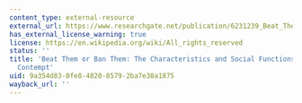 ```yaml
---
content_type: external-resource
external_url: https://www.researchgate.net/publication/6231239_Beat_Them_or_Ban_Them_The_Characteristics_and_Social_Functions_of_Anger_and_Contempt
has_external_license_warning: true
license: https://en.wikipedia.org/wiki/All_rights_reserved
status: ''
title: 'Beat Them or Ban Them: The Characteristics and Social Functions of Anger and
  Contempt'
uid: 9a354d83-0fe8-4820-8579-2ba7e38a1875
wayback_url: ''
---
```

